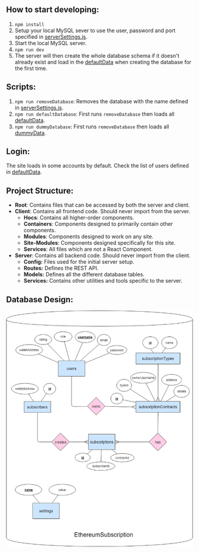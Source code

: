 ## How to start developing:
1. `npm install`
2. Setup your local MySQL sever to use the user, password and port specified in [serverSettings.js](./server/serverSettings.js).
3. Start the local MySQL server.
4. `npm run dev`
5. The server will then create the whole database schema if it doesn't already exist and load in the [defaultData](server/services/database/defaultData.js) when creating the database for the first time.

## Scripts:
1. `npm run removeDatabase`: Removes the database with the name defined in [serverSettings.js](./server/serverSettings.js).
2. `npm run defaultDatabase`: First runs `removeDatabase` then loads all [defaultData](server/services/database/defaultData.js).
3. `npm run dummyDatabase`: First runs `removeDatabase` then loads all [dummyData](server/services/database/dummyData.js).

## Login:
The site loads in some accounts by default. Check the list of users defined in [defaultData](server/services/database/defaultData.js).

## Project Structure:
- **Root**: Contains files that can be accessed by both the server and client.
- **Client**: Contains all frontend code. Should never import from the server.
    - **Hocs**: Contains all higher-order components.
    - **Containers**: Components designed to primarily contain other components.
    - **Modules**: Components designed to work on any site.
    - **Site-Modules**: Components designed specifically for this site.
    - **Services**: All files which are not a React Component.
- **Server**: Contains all backend code. Should never import from the client.
    - **Config:** Files used for the initial server setup.
    - **Routes:** Defines the REST API.
    - **Models:** Defines all the different database tables.
    - **Services:** Contains other utilities and tools specific to the server.
    
## Database Design:
![alt-text](./markdown/ethereum_er.png)
